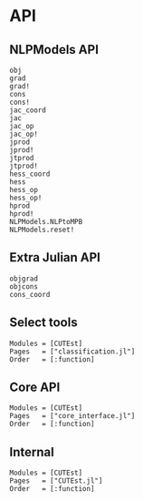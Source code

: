 # API

## NLPModels API

```@docs
obj
grad
grad!
cons
cons!
jac_coord
jac
jac_op
jac_op!
jprod
jprod!
jtprod
jtprod!
hess_coord
hess
hess_op
hess_op!
hprod
hprod!
NLPModels.NLPtoMPB
NLPModels.reset!
```

## Extra Julian API

```@docs
objgrad
objcons
cons_coord
```

## Select tools

```@autodocs
Modules = [CUTEst]
Pages   = ["classification.jl"]
Order   = [:function]
```

## Core API

```@autodocs
Modules = [CUTEst]
Pages   = ["core_interface.jl"]
Order   = [:function]
```

## Internal

```@autodocs
Modules = [CUTEst]
Pages   = ["CUTEst.jl"]
Order   = [:function]
```
